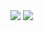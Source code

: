 <img src="https://capsule-render.vercel.app/api?ctype=wave&color=auto&height=300&section=header&text=calla%20&fontSize=90&animation=blinking&fontColor=dddddd" />
<img src="https://img.shields.io/badge/Javascript-F7DF1E?style=flat&logo=Javascript&logoColor=white"/>

<!--
**calla390/calla390** is a ✨ _special_ ✨ repository because its `README.md` (this file) appears on your GitHub profile.

Here are some ideas to get you started:

- 🔭 I’m currently working on ...
- 🌱 I’m currently learning ...
- 👯 I’m looking to collaborate on ...
- 🤔 I’m looking for help with ...
- 💬 Ask me about ...
- 📫 How to reach me: ...
- 😄 Pronouns: ...
- ⚡ Fun fact: ...
-->
